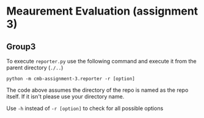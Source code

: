 # Meaurement Evaluation (assignment 3)
## Group3

To execute `reporter.py` use the following command and execute it from the 
parent directory (`./..`)

```python -m cmb-assignment-3.reporter -r [option]```

The code above assumes the directory of the repo is named as the repo itself. 
If it isn't please use your directory name.

Use `-h` instead of `-r [option]` to check for all possible options
